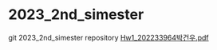 # 2023_2nd_simester
git 2023_2nd_simester repository
[Hw1_202233964박건우.pdf](https://github.com/chaos1231107/2023_2nd_simester/files/12779205/Hw1_202233964.pdf)
